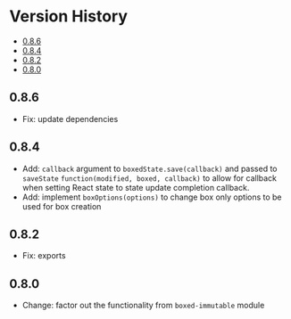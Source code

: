 # Version History

[TOC]: # " "

- [0.8.6](#086)
- [0.8.4](#084)
- [0.8.2](#082)
- [0.8.0](#080)


## 0.8.6

* Fix: update dependencies

## 0.8.4

* Add: `callback` argument to `boxedState.save(callback)` and passed to `saveState`
  `function(modified, boxed, callback)` to allow for callback when setting React state to state
  update completion callback.
* Add: implement `boxOptions(options)` to change box only options to be used for box creation

## 0.8.2

* Fix: exports

## 0.8.0

* Change: factor out the functionality from `boxed-immutable` module

